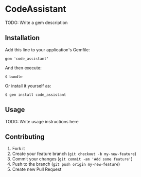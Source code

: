 # CodeAssistant

TODO: Write a gem description

## Installation

Add this line to your application's Gemfile:

    gem 'code_assistant'

And then execute:

    $ bundle

Or install it yourself as:

    $ gem install code_assistant

## Usage

TODO: Write usage instructions here

## Contributing

1. Fork it
2. Create your feature branch (`git checkout -b my-new-feature`)
3. Commit your changes (`git commit -am 'Add some feature'`)
4. Push to the branch (`git push origin my-new-feature`)
5. Create new Pull Request
